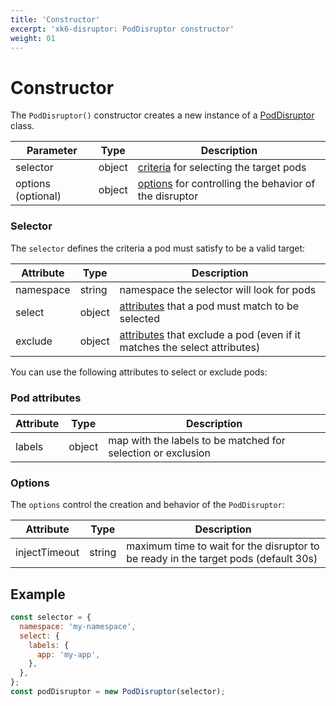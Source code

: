```yaml
---
title: 'Constructor'
excerpt: 'xk6-disruptor: PodDisruptor constructor'
weight: 01
---
```


# Constructor

The `PodDisruptor()` constructor creates a new instance of a [PodDisruptor](https://grafana.com/docs/k6/<K6_VERSION>/javascript-api/xk6-disruptor/poddisruptor) class.

| Parameter          | Type   | Description                                                       |
| ------------------ | ------ | ----------------------------------------------------------------- |
| selector           | object | [criteria](#selector) for selecting the target pods               |
| options (optional) | object | [options](#options) for controlling the behavior of the disruptor |

### Selector

The `selector` defines the criteria a pod must satisfy to be a valid target:

| Attribute | Type   | Description                                                                                 |
| --------- | ------ | ------------------------------------------------------------------------------------------- |
| namespace | string | namespace the selector will look for pods                                                   |
| select    | object | [attributes](#pod-attributes) that a pod must match to be selected                          |
| exclude   | object | [attributes](#pod-attributes) that exclude a pod (even if it matches the select attributes) |

You can use the following attributes to select or exclude pods:

### Pod attributes

| Attribute | Type   | Description                                                  |
| --------- | ------ | ------------------------------------------------------------ |
| labels    | object | map with the labels to be matched for selection or exclusion |

### Options

The `options` control the creation and behavior of the `PodDisruptor`:

| Attribute     | Type   | Description                                                                         |
| ------------- | ------ | ----------------------------------------------------------------------------------- |
| injectTimeout | string | maximum time to wait for the disruptor to be ready in the target pods (default 30s) |

## Example

<!-- eslint-skip -->

```javascript
const selector = {
  namespace: 'my-namespace',
  select: {
    labels: {
      app: 'my-app',
    },
  },
};
const podDisruptor = new PodDisruptor(selector);
```
